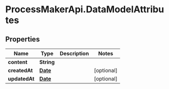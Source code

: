 # ProcessMakerApi.DataModelAttributes

## Properties
Name | Type | Description | Notes
------------ | ------------- | ------------- | -------------
**content** | **String** |  | 
**createdAt** | [**Date**](DateTime.md) |  | [optional] 
**updatedAt** | [**Date**](DateTime.md) |  | [optional] 



